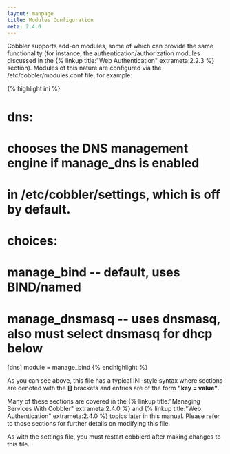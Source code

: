```yaml
---
layout: manpage
title: Modules Configuration
meta: 2.4.0
---
```


Cobbler supports add-on modules, some of which can provide the same functionality (for instance, the authentication/authorization modules discussed in the {% linkup title:"Web Authentication" extrameta:2.2.3 %} section). Modules of this nature are configured via the /etc/cobbler/modules.conf file, for example:

{% highlight ini %}
# dns:
# chooses the DNS management engine if manage_dns is enabled
# in /etc/cobbler/settings, which is off by default.
# choices:
#    manage_bind    -- default, uses BIND/named
#    manage_dnsmasq -- uses dnsmasq, also must select dnsmasq for dhcp below

[dns]
module = manage_bind
{% endhighlight %}

As you can see above, this file has a typical INI-style syntax where sections are denoted with the **\[\]** brackets and entries are of the form **"key = value"**.

Many of these sections are covered in the {% linkup title:"Managing Services With Cobbler" extrameta:2.4.0 %} and {% linkup title:"Web Authentication" extrameta:2.4.0 %} topics later in this manual. Please refer to those sections for further details on modifying this file.

As with the settings file, you must restart cobblerd after making changes to this file.
